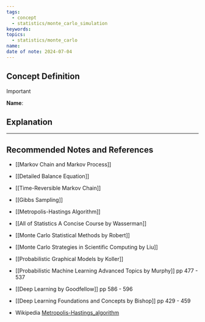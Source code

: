 ```yaml
---
tags:
  - concept
  - statistics/monte_carlo_simulation
keywords: 
topics:
  - statistics/monte_carlo
name: 
date of note: 2024-07-04
---
```


## Concept Definition

>[!important]
>**Name**: 



## Explanation





-----------
##  Recommended Notes and References


- [[Markov Chain and Markov Process]]
- [[Detailed Balance Equation]]
- [[Time-Reversible Markov Chain]]

- [[Gibbs Sampling]]
- [[Metropolis-Hastings Algorithm]]

- [[All of Statistics A Concise Course by Wasserman]]
- [[Monte Carlo Statistical Methods by Robert]]
- [[Monte Carlo Strategies in Scientific Computing by Liu]]

- [[Probabilistic Graphical Models by Koller]]
- [[Probabilistic Machine Learning Advanced Topics by Murphy]] pp 477 - 537
- [[Deep Learning by Goodfellow]] pp 586 - 596
- [[Deep Learning Foundations and Concepts by Bishop]] pp 429 - 459

- Wikipedia [Metropolis-Hastings_algorithm](https://en.wikipedia.org/wiki/Metropolis%E2%80%93Hastings_algorithm)